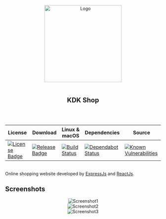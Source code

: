 <p align="center">
  <br>
  <img alt="Logo" src="https://github.com/kdk-shop/KDK-Online-Shopping-Website/raw/master/media/logo.jpg" width="250"/>
  <br><br>
</p>
<h2 align="center"> KDK Shop </h2>
<br><br>


License | Download | Linux & macOS | Dependencies |  Source
------- |--------- | ------------- | ------------ |  ------
[![License Badge](https://badgen.net/badge/license/MIT/blue)](https://github.com/kdk-shop/KDK-Online-Shopping-Website/blob/master/LICENSE.md) | [![Release Badge](https://badgen.net/github/release/kdk-shop/KDK-Online-Shopping-Website)](https://github.com/kdk-shop/KDK-Online-Shopping-Website/releases)|[![Build Status](https://travis-ci.com/kdk-shop/KDK-Online-Shopping-Website.svg?branch=master)](https://travis-ci.com/kdk-shop/KDK-Online-Shopping-Website) | [![Dependabot Status](https://api.dependabot.com/badges/status?host=github&repo=kdk-shop/KDK-Online-Shopping-Website)](https://dependabot.com) | [![Known Vulnerabilities](https://snyk.io/test/github/kdk-shop/KDK-Online-Shopping-Website/badge.svg?targetFile=package.json)](https://snyk.io/test/github/kdk-shop/KDK-Online-Shopping-Website?targetFile=package.json)
<br>
Online shopping website developed by <a href="https://expressjs.com">ExpressJs</a> and <a href="https://reactjs.org">ReactJs</a>.
<br>
<h2>Screenshots</h2>
<p align="center">
<img alt="Screenshot1" src="https://github.com/kdk-shop/KDK-Online-Shopping-Website/raw/master/media/ss1.jpg" />
<br>
<img alt="Screenshot2" src="https://github.com/kdk-shop/KDK-Online-Shopping-Website/raw/master/media/ss2.jpg" />
<br>
<img alt="Screenshot3" src="https://github.com/kdk-shop/KDK-Online-Shopping-Website/raw/master/media/ss3.jpg" />
</p>

